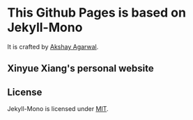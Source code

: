 # This Github Pages is based on Jekyll-Mono
It is crafted by [Akshay Agarwal](https://github.com/AkshayAgarwal007).

## Xinyue Xiang's personal website

## License
Jekyll-Mono is licensed under [MIT](https://github.com/AkshayAgarwal007/Jekyll-Mono/blob/master/LICENSE.txt).










  
